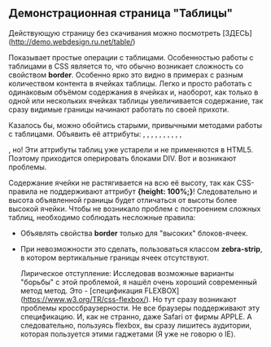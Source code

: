 Демонстрационная страница "Таблицы"
-----------------------------------

Действующую страницу без скачивания можно посмотреть [ЗДЕСЬ] (http://demo.webdesign.ru.net/table/)

Показывает простые операции с таблицами. Особенностью работы с таблицами в CSS является то, что обычно возникает сложность со свойством **border**. Особенно ярко это видно в примерах с разным количеством контента в ячейках таблицы. Легко и просто работать с одинаковым объёмом содержания в ячейках и, наоборот, как только в одной или нескольких ячейках таблицы увеличивается содержание, так сразу видимые границы начинают работать по своей прихоти.

Казалось бы, можно обойтись старыми, привычными методами работы с таблицами. Объявить её аттрибуты: <align>, <background>, <bgcolor>, <border>, <bordercolor>, <cellpadding>, <cellspacing>, <cols>, <frame>, <rules>, <summary>, но! Эти аттрибуты таблиц уже устарели и не применяются в HTML5. Поэтому приходится оперировать блоками DIV. Вот и возникают проблемы.

Содержание ячейки не растягивается на всю её высоту, так как CSS-правила не поддерживают аттрибут **{height: 100%;}**! Следовательно и высота объявленной границы будет отличаться от высоты более высокой ячейки. Чтобы не возникало проблем с построением сложных таблиц, необходимо соблюдать несложные правила:

 * Объявлять свойства **border** только для "высоких" блоков-ячеек.
 * При невозможности это сделать, пользоваться классом **zebra-strip**, в котором вертикальные границы ячеек отсутствуют.

    Лирическое отступление:
    Исследовав возможные варианты "борьбы" с этой проблемой, я нашёл очень хороший современный метод метод. Это - [спецификация FLEXBOX] (https://www.w3.org/TR/css-flexbox/). Но тут сразу возникают проблемы кроссбраузерности. Не все браузеры поддерживают эту спецификацию. И, как не странно, даже Safari от фирмы APPLE. А следовательно, пользуясь flexbox, вы сразу лишитесь аудитории, которая пользуется этими гаджетами (Я уже не говорю о IE).
